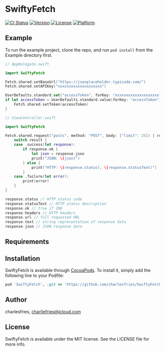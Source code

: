 # SwiftyFetch

[![CI Status](https://img.shields.io/travis/charlesfries/SwiftyFetch.svg?style=flat)](https://travis-ci.org/charlesfries/SwiftyFetch)
[![Version](https://img.shields.io/cocoapods/v/SwiftyFetch.svg?style=flat)](https://cocoapods.org/pods/SwiftyFetch)
[![License](https://img.shields.io/cocoapods/l/SwiftyFetch.svg?style=flat)](https://cocoapods.org/pods/SwiftyFetch)
[![Platform](https://img.shields.io/cocoapods/p/SwiftyFetch.svg?style=flat)](https://cocoapods.org/pods/SwiftyFetch)

## Example

To run the example project, clone the repo, and run `pod install` from the Example directory first.

```swift
// AppDelegate.swift

import SwiftyFetch

Fetch.shared.setBaseUrl("https://jsonplaceholder.typicode.com/")
Fetch.shared.setAPIKey("xxxxxxxxxxxxxxxxxxxx")

UserDefaults.standard.set("accessToken", forKey: "xxxxxxxxxxxxxxxxxxxx") // <- for testing; should be set by your auth controller
if let accessToken = UserDefaults.standard.value(forKey: "accessToken") as? String {
    Fetch.shared.setToken(accessToken)
}
```

```swift
// ViewController.swift

import SwiftyFetch

Fetch.shared.request("posts", method: "POST", body: ["limit": 25]) { result in
    switch result {
    case .success(let response):
        if response.ok {
            let json = response.json
            print("JSON: \(json)")
        } else {
            print("HTTP: \(response.status), \(response.statusText)")
        }
    case .failure(let error):
        print(error)
    }
}
```

```swift
response.status // HTTP status code
response.statusText // HTTP status description
response.ok // true if 200
response.headers // HTTP headers
response.url // full requested URL
response.text // string representation of response data
response.json // JSON response data
```

## Requirements

## Installation

SwiftyFetch is available through [CocoaPods](https://cocoapods.org). To install
it, simply add the following line to your Podfile:

```ruby
pod 'SwiftyFetch', :git => 'https://github.com/charlesfries/SwiftyFetch.git'
```

## Author

charlesfries, charliefries@icloud.com

## License

SwiftyFetch is available under the MIT license. See the LICENSE file for more info.
